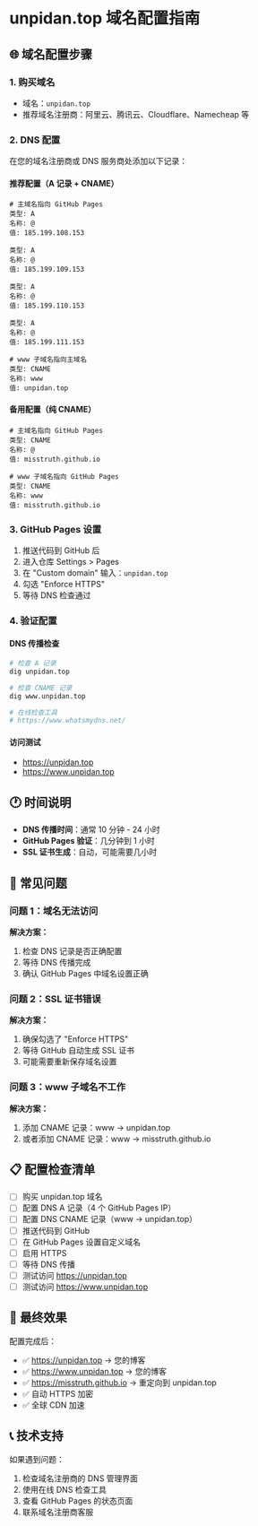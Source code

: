 # unpidan.top 域名配置指南

## 🌐 域名配置步骤

### 1. 购买域名
- 域名：`unpidan.top`
- 推荐域名注册商：阿里云、腾讯云、Cloudflare、Namecheap 等

### 2. DNS 配置

在您的域名注册商或 DNS 服务商处添加以下记录：

#### 推荐配置（A 记录 + CNAME）

```dns
# 主域名指向 GitHub Pages
类型: A
名称: @
值: 185.199.108.153

类型: A
名称: @
值: 185.199.109.153

类型: A
名称: @
值: 185.199.110.153

类型: A
名称: @
值: 185.199.111.153

# www 子域名指向主域名
类型: CNAME
名称: www
值: unpidan.top
```

#### 备用配置（纯 CNAME）

```dns
# 主域名指向 GitHub Pages
类型: CNAME
名称: @
值: misstruth.github.io

# www 子域名指向 GitHub Pages
类型: CNAME
名称: www
值: misstruth.github.io
```

### 3. GitHub Pages 设置

1. 推送代码到 GitHub 后
2. 进入仓库 Settings > Pages
3. 在 "Custom domain" 输入：`unpidan.top`
4. 勾选 "Enforce HTTPS"
5. 等待 DNS 检查通过

### 4. 验证配置

#### DNS 传播检查
```bash
# 检查 A 记录
dig unpidan.top

# 检查 CNAME 记录
dig www.unpidan.top

# 在线检查工具
# https://www.whatsmydns.net/
```

#### 访问测试
- https://unpidan.top
- https://www.unpidan.top

## 🕐 时间说明

- **DNS 传播时间**：通常 10 分钟 - 24 小时
- **GitHub Pages 验证**：几分钟到 1 小时
- **SSL 证书生成**：自动，可能需要几小时

## 🔧 常见问题

### 问题 1：域名无法访问
**解决方案：**
1. 检查 DNS 记录是否正确配置
2. 等待 DNS 传播完成
3. 确认 GitHub Pages 中域名设置正确

### 问题 2：SSL 证书错误
**解决方案：**
1. 确保勾选了 "Enforce HTTPS"
2. 等待 GitHub 自动生成 SSL 证书
3. 可能需要重新保存域名设置

### 问题 3：www 子域名不工作
**解决方案：**
1. 添加 CNAME 记录：www -> unpidan.top
2. 或者添加 CNAME 记录：www -> misstruth.github.io

## 📋 配置检查清单

- [ ] 购买 unpidan.top 域名
- [ ] 配置 DNS A 记录（4 个 GitHub Pages IP）
- [ ] 配置 DNS CNAME 记录（www -> unpidan.top）
- [ ] 推送代码到 GitHub
- [ ] 在 GitHub Pages 设置自定义域名
- [ ] 启用 HTTPS
- [ ] 等待 DNS 传播
- [ ] 测试访问 https://unpidan.top
- [ ] 测试访问 https://www.unpidan.top

## 🎯 最终效果

配置完成后：
- ✅ https://unpidan.top → 您的博客
- ✅ https://www.unpidan.top → 您的博客
- ✅ https://misstruth.github.io → 重定向到 unpidan.top
- ✅ 自动 HTTPS 加密
- ✅ 全球 CDN 加速

## 📞 技术支持

如果遇到问题：
1. 检查域名注册商的 DNS 管理界面
2. 使用在线 DNS 检查工具
3. 查看 GitHub Pages 的状态页面
4. 联系域名注册商客服
